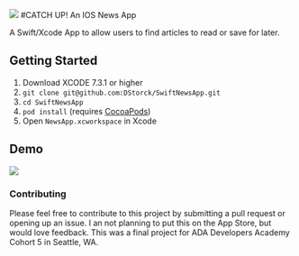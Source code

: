 
![](http://i.imgur.com/nhSl84N.png)
#CATCH UP! An IOS News App

A Swift/Xcode App to allow users to find articles to read or save for later.

## Getting Started

1. Download XCODE 7.3.1 or higher
1. `git clone git@github.com:DStorck/SwiftNewsApp.git`
2. `cd SwiftNewsApp`
3. `pod install` (requires [CocoaPods](https://cocoapods.org))
4. Open `NewsApp.xcworkspace` in Xcode

## Demo
![](http://i.imgur.com/W2et2Ij.gifv)

### Contributing

Please feel free to contribute to this project by submitting a pull request or opening up an issue. I an not planning to put this on the App Store, but would love feedback. This was a final project for ADA Developers Academy Cohort 5 in Seattle, WA.

